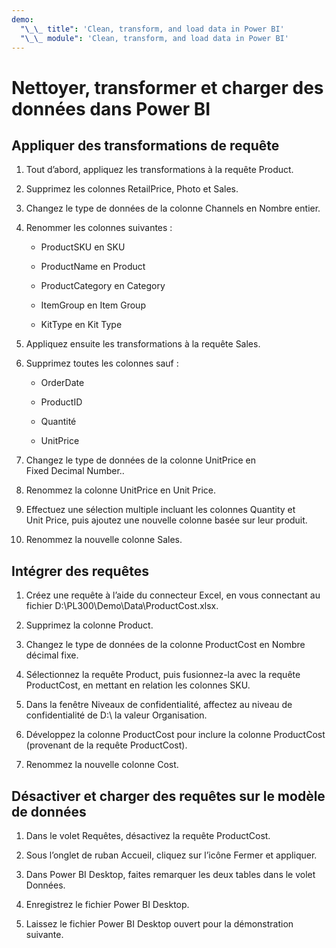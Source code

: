 ```yaml
---
demo:
  "\_\_ title": 'Clean, transform, and load data in Power BI'
  "\_\_ module": 'Clean, transform, and load data in Power BI'
---
```

# Nettoyer, transformer et charger des données dans Power BI

## Appliquer des transformations de requête

1. Tout d’abord, appliquez les transformations à la requête Product.

1. Supprimez les colonnes RetailPrice, Photo et Sales.

1. Changez le type de données de la colonne Channels en Nombre entier.

1. Renommer les colonnes suivantes :

    - ProductSKU en SKU

    - ProductName en Product

    - ProductCategory en Category

    - ItemGroup en Item Group

    - KitType en Kit Type

1. Appliquez ensuite les transformations à la requête Sales.

1. Supprimez toutes les colonnes sauf :

    - OrderDate

    - ProductID

    - Quantité

    - UnitPrice

1. Changez le type de données de la colonne UnitPrice en Fixed Decimal Number..

1. Renommez la colonne UnitPrice en Unit Price.

1. Effectuez une sélection multiple incluant les colonnes Quantity et Unit Price, puis ajoutez une nouvelle colonne basée sur leur produit.

1. Renommez la nouvelle colonne Sales.

## Intégrer des requêtes

1. Créez une requête à l’aide du connecteur Excel, en vous connectant au fichier D:\PL300\Demo\Data\ProductCost.xlsx.

1. Supprimez la colonne Product.

1. Changez le type de données de la colonne ProductCost en Nombre décimal fixe.

1. Sélectionnez la requête Product, puis fusionnez-la avec la requête ProductCost, en mettant en relation les colonnes SKU.

1. Dans la fenêtre Niveaux de confidentialité, affectez au niveau de confidentialité de D:\ la valeur Organisation.

1. Développez la colonne ProductCost pour inclure la colonne ProductCost (provenant de la requête ProductCost).

1. Renommez la nouvelle colonne Cost.

## Désactiver et charger des requêtes sur le modèle de données

1. Dans le volet Requêtes, désactivez la requête ProductCost.

1. Sous l’onglet de ruban Accueil, cliquez sur l’icône Fermer et appliquer.

1. Dans Power BI Desktop, faites remarquer les deux tables dans le volet Données.

1. Enregistrez le fichier Power BI Desktop.

1. Laissez le fichier Power BI Desktop ouvert pour la démonstration suivante.
